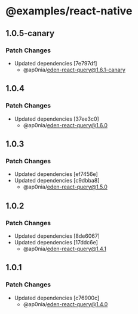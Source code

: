 # @examples/react-native

## 1.0.5-canary

### Patch Changes

- Updated dependencies [7e797df]
  - @ap0nia/eden-react-query@1.6.1-canary

## 1.0.4

### Patch Changes

- Updated dependencies [37ee3c0]
  - @ap0nia/eden-react-query@1.6.0

## 1.0.3

### Patch Changes

- Updated dependencies [ef7456e]
- Updated dependencies [c9dbba8]
  - @ap0nia/eden-react-query@1.5.0

## 1.0.2

### Patch Changes

- Updated dependencies [8de6067]
- Updated dependencies [17ddc6e]
  - @ap0nia/eden-react-query@1.4.1

## 1.0.1

### Patch Changes

- Updated dependencies [c76900c]
  - @ap0nia/eden-react-query@1.4.0
